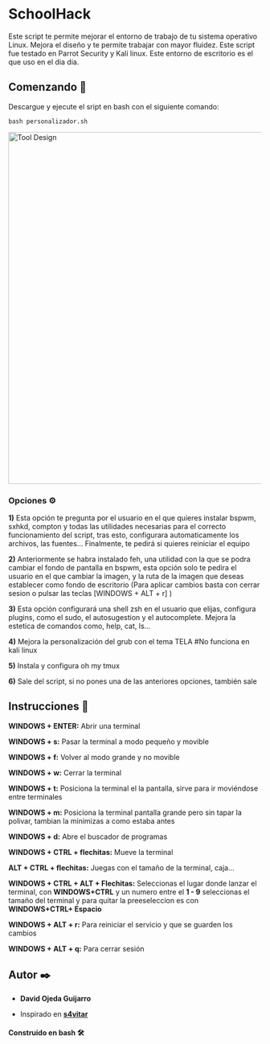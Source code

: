 # SchoolHack
Este script te permite mejorar el entorno de trabajo de tu sistema operativo Linux.
Mejora el diseño y te permite trabajar con mayor fluidez. 
Este script fue testado en Parrot Security y Kali linux.
Este entorno de escritorio es el que uso en el dia dia.

## Comenzando 🚀

Descargue y ejecute el sript en bash con el siguiente comando:
```
bash personalizador.sh
```
<p align="left">
<img src="images-readme/inicio.JPG"
	alt="Tool Design"
	width="700"/>
</p>


### Opciones ⚙️
**1)** Esta opción te pregunta por el usuario en el que quieres instalar bspwm, sxhkd, compton y todas las utilidades necesarias para el correcto funcionamiento del script, tras esto, configurara automaticamente los archivos, las fuentes...
Finalmente, te pedirá si quieres reiniciar el equipo

**2)** Anteriormente se habra instalado feh, una utilidad con la que se podra cambiar el fondo de pantalla en bspwm, esta opción solo te pedira el usuario en el que cambiar la imagen, y la ruta de la imagen que deseas establecer como fondo de escritorio
(Para aplicar cambios basta con cerrar sesion o pulsar las teclas [WINDOWS + ALT + r] )

**3)** Esta opción configurará una shell zsh en el usuario que elijas, configura plugins, como el sudo, el autosugestion y el autocomplete. Mejora la estetica de comandos como, help, cat, ls...

**4)** Mejora la personalización del grub con el tema TELA		#No funciona en kali linux

**5)** Instala y configura oh my tmux

**6)** Sale del script, si no pones una de las anteriores opciones, también sale


## Instrucciones 📖

**WINDOWS + ENTER:** Abrir una terminal

**WINDOWS + s:** Pasar la terminal a modo pequeño y movible

**WINDOWS + f:** Volver al modo grande y no movible

**WINDOWS + w:** Cerrar la terminal

**WINDOWS + t:** Posiciona la terminal el la pantalla, sirve para ir moviéndose entre terminales

**WINDOWS + m:** Posiciona la terminal pantalla grande pero sin tapar la polivar, tambian la minimizas a como estaba antes

**WINDOWS + d:** Abre el buscador de programas

**WINDOWS + CTRL + flechitas:** Mueve la terminal

**ALT + CTRL + flechitas:** Juegas con el tamaño de la terminal, caja…

**WINDOWS + CTRL + ALT + Flechitas:** Seleccionas el lugar donde lanzar el terminal, con **WINDOWS+CTRL** y un numero entre el **1 - 9** seleccionas el tamaño del terminal y para quitar la preeseleccion es con **WINDOWS+CTRL+ Espacio**

**WINDOWS + ALT + r:** Para reiniciar el servicio y que se guarden los cambios

**WINDOWS + ALT + q:** Para cerrar sesión 


## Autor ✒️
* **David Ojeda Guijarro**

* Inspirado en [**s4vitar**](https://www.youtube.com/watch?v=MF4qRSedmEs)


#### Construido en bash 🛠️
